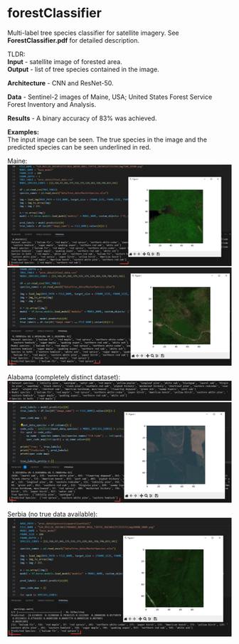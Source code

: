 # forestClassifier

Multi-label tree species classifier for satellite imagery. See **ForestClassifier.pdf** for detailed description.

TLDR: <br>
**Input** - satellite image of forested area. <br>
**Output** - list of tree species contained in the image.

**Architecture** - CNN and ResNet-50.

**Data** - Sentinel-2 images of Maine, USA; United States Forest Service Forest Inventory and Analysis.

**Results** - A binary accuracy of 83% was achieved.

**Examples:** <br>
The input image can be seen. The true species in the image and the predicted species can be seen underlined in red.

Maine:
<img src="https://github.com/hiddenMedic/forestClassifier/blob/main/figures/predicts/maine/for_T19TCK_img7100_10300.png?raw=true">
<img src="https://github.com/hiddenMedic/forestClassifier/blob/main/figures/predicts/maine/for_T19TCL_img10100_8200.png?raw=true">

Alabama (completely distinct dataset):
<img src="https://github.com/hiddenMedic/forestClassifier/blob/main/figures/predicts/alabama/species_info.png?raw=true">
<img src="https://github.com/hiddenMedic/forestClassifier/blob/main/figures/predicts/alabama/for_img200_4100.png?raw=true">

Serbia (no true data available):
<img src="https://github.com/hiddenMedic/forestClassifier/blob/main/figures/predicts/serbia/for_img10800_9800.png?raw=true">
